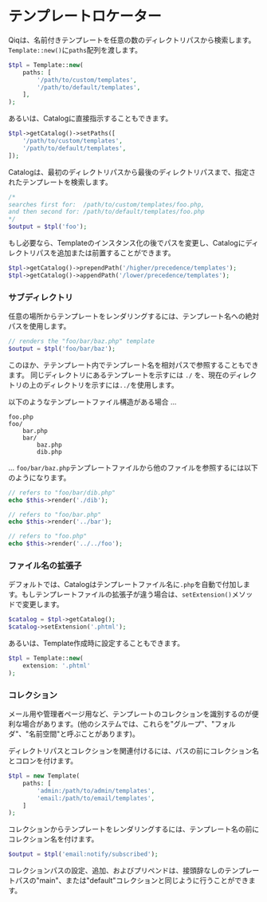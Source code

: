 # テンプレートロケーター

Qiqは、名前付きテンプレートを任意の数のディレクトリパスから検索します。`Template::new()`に`paths`配列を渡します。

```php
$tpl = Template::new(
    paths: [
        '/path/to/custom/templates',
        '/path/to/default/templates',
    ],
);
```

あるいは、Catalogに直接指示することもできます。

```php
$tpl->getCatalog()->setPaths([
    '/path/to/custom/templates',
    '/path/to/default/templates',
]);
```

Catalogは、最初のディレクトリパスから最後のディレクトリパスまで、指定されたテンプレートを検索します。

```php
/*
searches first for:  /path/to/custom/templates/foo.php,
and then second for: /path/to/default/templates/foo.php
*/
$output = $tpl('foo');
```

もし必要なら、Templateのインスタンス化の後でパスを変更し、Catalogにディレクトリパスを追加または前置することができます。

```php
$tpl->getCatalog()->prependPath('/higher/precedence/templates');
$tpl->getCatalog()->appendPath('/lower/precedence/templates');
```

### サブディレクトリ

任意の場所からテンプレートをレンダリングするには、テンプレート名への絶対パスを使用します。

```php
// renders the "foo/bar/baz.php" template
$output = $tpl('foo/bar/baz');
```
このほか、テテンプレート内でテンプレート名を相対パスで参照することもできます。
同じディレクトリにあるテンプレートを示すには `./` を、現在のディレクトリの上のディレクトリを示すには`../`を使用します。

以下のようなテンプレートファイル構造がある場合 ...

```
foo.php
foo/
    bar.php
    bar/
        baz.php
        dib.php
```

... `foo/bar/baz.php`テンプレートファイルから他のファイルを参照するには以下のようになります。

```php
// refers to "foo/bar/dib.php"
echo $this->render('./dib');

// refers to "foo/bar.php"
echo $this->render('../bar');

// refers to "foo.php"
echo $this->render('../../foo');
```


### ファイル名の拡張子

デフォルトでは、Catalogはテンプレートファイル名に`.php`を自動で付加します。もしテンプレートファイルの拡張子が違う場合は、`setExtension()`メソッドで変更します。

```php
$catalog = $tpl->getCatalog();
$catalog->setExtension('.phtml');
```

あるいは、Template作成時に設定することもできます。

```php
$tpl = Template::new(
    extension: '.phtml'
);
```

### コレクション

メール用や管理者ページ用など、テンプレートのコレクションを識別するのが便利な場合があります。(他のシステムでは、これらを"グループ"、"フォルダ"、"名前空間"と呼ぶことがあります)。

ディレクトリパスとコレクションを関連付けるには、パスの前にコレクション名とコロンを付けます。

```php
$tpl = new Template(
    paths: [
        'admin:/path/to/admin/templates',
        'email:/path/to/email/templates',
    ]
);
```

コレクションからテンプレートをレンダリングするには、テンプレート名の前にコレクション名を付けます。

```php
$output = $tpl('email:notify/subscribed');
```

コレクションパスの設定、追加、およびプリペンドは、接頭辞なしのテンプレートパスの"main"、または"default"コレクションと同じように行うことができます。
